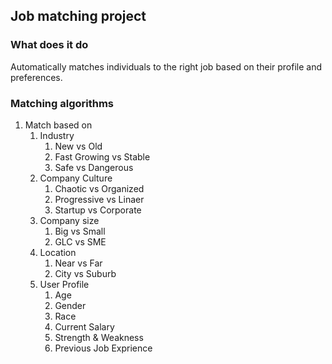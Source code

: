 ## Job matching project

### What does it do
Automatically matches individuals to the right job based on their profile and preferences. 

### Matching algorithms
1) Match based on 
   1) Industry
      1) New vs Old
      2) Fast Growing vs Stable
      3) Safe vs Dangerous 
   2) Company Culture
      1) Chaotic vs Organized
      2) Progressive vs Linaer
      3) Startup vs Corporate
   3) Company size
      1) Big vs Small
      2) GLC vs SME
   4) Location
      1) Near vs Far
      2) City vs Suburb
   5) User Profile
      1) Age
      2) Gender
      3) Race
      4) Current Salary
      5) Strength & Weakness
      6) Previous Job Exprience
